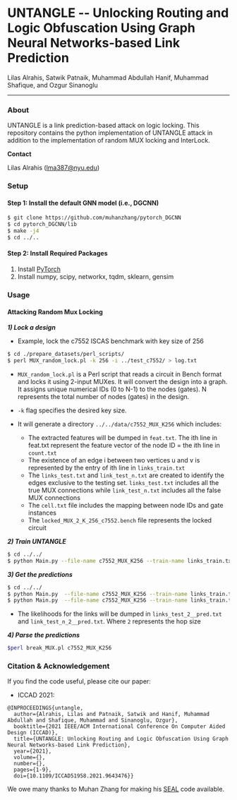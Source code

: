 # UNTANGLE -- Unlocking Routing and Logic Obfuscation Using Graph Neural Networks-based Link Prediction
Lilas Alrahis, Satwik Patnaik, Muhammad Abdullah Hanif, Muhammad Shafique, and Ozgur Sinanoglu

---
### About

UNTANGLE is a link prediction-based attack on logic locking. This repository contains the python implementation of UNTANGLE attack in addition to the implementation of random MUX locking and InterLock.

**Contact**

Lilas Alrahis (lma387@nyu.edu)
### Setup
#### Step 1: Install the default GNN model (i.e., DGCNN)
```sh
$ git clone https://github.com/muhanzhang/pytorch_DGCNN
$ cd pytorch_DGCNN/lib
$ make -j4
$ cd ../..
```
#### Step 2: Install Required Packages
1) Install [PyTorch](https://pytorch.org/)
2) Install numpy, scipy, networkx, tqdm, sklearn, gensim

### Usage
#### Attacking Random Mux Locking
***1) Lock a design***
* Example, lock the c7552 ISCAS benchmark with key size of 256
```sh
$ cd ./prepare_datasets/perl_scripts/
$ perl MUX_random_lock.pl -k 256 -i ../test_c7552/ > log.txt
```
* `MUX_random_lock.pl` is a Perl script that reads a circuit in Bench format and locks it using 2-input MUXes. It will convert the design into a graph. It assigns unique numerical IDs (0 to N-1) to the nodes (gates). N represents the total number of nodes (gates) in the design.
* `-k` flag specifies the desired key size.
* It will generate a directory `../../data/c7552_MUX_K256` which includes:

  * The extracted features will be dumped in `feat.txt`. The ith line in feat.txt represent the feature vector of the node ID = the ith line in `count.txt`
  * The existence of an edge i between two vertices u and v is represented by the entry of ith line in `links_train.txt`
  * The `links_test.txt` and `link_test_n.txt` are created to identify the edges exclusive to the testing set. `links_test.txt` includes all the true MUX connections while `link_test_n.txt` includes all the false MUX connections
  * The `cell.txt` file includes the mapping between node IDs and gate instances
  * The `locked_MUX_2_K_256_c7552.bench` file represents the locked circuit

***2) Train UNTANGLE***
```sh
$ cd ../../
$ python Main.py --file-name c7552_MUX_K256 --train-name links_train.txt  --test-name links_test.txt --testneg-name link_test_n.txt --hop 2  --save-model > Log_train_c7552_MUX_K256.txt
```
***3) Get the predictions***
```sh
$ cd ../../
$ python Main.py  --file-name c7552_MUX_K256 --train-name links_train.txt  --test-name links_test.txt --hop 2  --only-predict > Log_pos_predict_c7552_MUX_K256.txt
$ python Main.py  --file-name c7552_MUX_K256 --train-name links_train.txt  --test-name  link_test_n.txt --hop 2  --only-predict > Log_neg_predict_c7552_MUX_K256.txt
```
* The likelihoods for the links will be dumped in `links_test_2__pred.txt` and `link_test_n_2__pred.txt`. Where `2` represents the hop size

***4) Parse the predictions***
 ```sh
 $perl break_MUX.pl c7552_MUX_K256
```
### Citation & Acknowledgement
If you find the code useful, please cite our paper:
* ICCAD 2021:
```
@INPROCEEDINGS{untangle,
  author={Alrahis, Lilas and Patnaik, Satwik and Hanif, Muhammad Abdullah and Shafique, Muhammad and Sinanoglu, Ozgur},
  booktitle={2021 IEEE/ACM International Conference On Computer Aided Design (ICCAD)}, 
  title={UNTANGLE: Unlocking Routing and Logic Obfuscation Using Graph Neural Networks-based Link Prediction}, 
  year={2021},
  volume={},
  number={},
  pages={1-9},
  doi={10.1109/ICCAD51958.2021.9643476}}
```
We owe many thanks to Muhan Zhang for making his [SEAL](https://github.com/muhanzhang/SEAL) code available.
